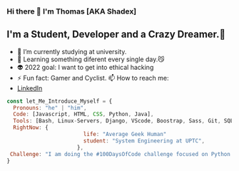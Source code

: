  ### Hi there 👋 I'm Thomas [AKA Shadex]

## I'm a Student, Developer and a Crazy Dreamer.👻
- 🌱 I’m currently studying at university.
- 🧠 Learning something diferent every single day.😼
- 👽 2022 goal: I want to get into ethical hacking
- ⚡ Fun fact: Gamer and Cyclist. 
📫 How to reach me:
   <a href="https://www.linkedin.com/in/thomassorza/"><li>LinkedIn</li></a>
```javascript
const let_Me_Introduce_Myself = {
  Pronouns: "he" | "him",
  Code: [Javascript, HTML, CSS, Python, Java],
  Tools: [Bash, Linux-Servers, Django, VScode, Boostrap, Sass, Git, SQL],
  RightNow: {
                        life: "Average Geek Human"
                        student: "System Engineering at UPTC",
                      },
 Challenge: "I am doing the #100DaysOfCode challenge focused on Python and Geting in pentesting"
}
```
